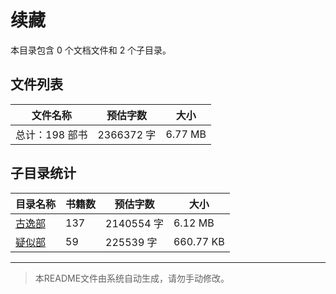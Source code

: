 # 续藏

本目录包含 0 个文档文件和 2 个子目录。

## 文件列表

| 文件名称 | 预估字数 | 大小 |
|---------|---------|------|
| 总计：198 部书 | 2366372 字 | 6.77 MB |

## 子目录统计

| 目录名称 | 书籍数 | 预估字数 | 大小 |
|---------|--------|----------|------|
| [古逸部](佛藏/大藏经/续藏/古逸部/README.md) | 137 | 2140554 字 | 6.12 MB |
| [疑似部](佛藏/大藏经/续藏/疑似部/README.md) | 59 | 225539 字 | 660.77 KB |

---

> 本README文件由系统自动生成，请勿手动修改。
